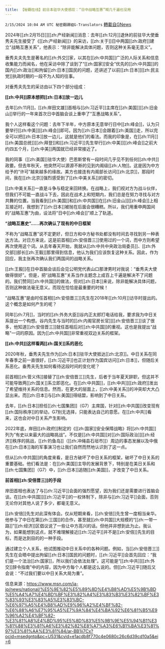 ```yaml
---
title: 【秘翻在线】前日本驻华大使感叹：“日中战略互惠”喊几千遍也没用
---
```

`2/15/2024 10:04 AM UTC 秘密翻譯組G-Translators` [轉載自GNews](https://gnews.org/articles/2309271)

2024年[[zh:2月15日]][[zh:产经新闻]]消息：去年[[zh:12月]]退休的前驻华大使垂秀夫先生接受了《[[zh:产经新闻]]》的采访，[[zh:关于]]日中两国[[zh:政府]]建立“战略互惠关系”，他表示：“除非能解决具体问题，否则这种关系毫无意义”。

垂秀夫夫先生是著名的[[zh:外交]]家，以其在[[zh:中共国]]广泛的人际关系和信息收集能力而闻名，他在采访中除了谈到了“[[zh:国家]]安全”优先的[[zh:中共国]]的国内[[zh:政治]]和拘留[[zh:日本]]国民的问题，还讲述了以前[[zh:日本]][[zh:民主党]]执政时期的一段不为人知的往事。

对垂秀夫先生的采访由以下四个部分组成：

**[[zh:中共]]原本想把[[zh:日本]]放一边儿**

去年[[zh:11月]]，[[zh:岸田文雄]]首相与[[zh:习近平]]主席在[[zh:美国]][[zh:旧金山]]举行的一年来首次日中首脑会谈上重申了“互惠战略关系”。

我个人这样看这个问题：去年下半年，中方原本无意举行日中[[zh:峰会]]，认为只要举行[[zh:中美]][[zh:峰会]]即可。因为[[zh:日本]]会跟着[[zh:美国]]走，所以完全可以把[[zh:日本]]放一边儿，这就是他们的看法。而我的印象是，在[[zh:11月]][[zh:美国总统]][[zh:拜登]]和[[zh:习近平]]先生举行[[zh:中美]][[zh:峰会]]之前大约四五个月，[[zh:中美]]两国就已经非常接近了。

我的同事（[[zh:美国]]驻华大使）巴恩斯曾有一段时间几乎见不到任何[[zh:中共]]政要。但去年秋天，他突然可以源源不断的见到内阁级[[zh:人物]]。这是因为中方给予的“许可”越来越多的缘故。美方也接连有内阁部长访问[[zh:北京]]，那段时间，我在[[zh:北京]]强烈感受到了[[zh:中美关系]]的密切。

[[zh:中美关系]]一直是斗争与稳定来回转换。在战略上，我们视对方为战斗伙伴，但我们不可能一直战斗下去，因此在战术上和短期内，我们总是在努力寻找与对方共舞的位置。当我看到[[zh:美国]]和[[zh:中共国]]在[[zh:旧金山]][[zh:峰会]]上相互接近时，我想到了[[zh:日本]]被抛在后面会很糟糕。所以，我们用重申两国间的“战略互惠”为由，设法将“日中[[zh:峰会]]”顺上了轨道。

**“战略互惠史”……再次确认了现有的中日框架**

不称为“战略互惠”说不定更好，但日方和中方秘书处都没有时间去寻找到另一种表达方法。对日方来说，这是前首相[[zh:安倍晋三]]使用过的一个词，而中方则希望再次使用这个词。从去年春天开始，我就从[[zh:中共中央政治局委员]]、[[zh:外交部]]部长[[zh:王毅]]那里得到信息，他认为我们应该恢复这种关系。因此，作为回应，我主张再次确认我们两国间的战略关系。

[[zh:王毅]]在日中首脑会谈后会见公明党代表山口那津男时对我说：“垂秀夫大使做得很好”。但是，把“战略互惠”关系当作主题念上成百上千遍是解决不了问题的。我们赞同[[zh:中共国]]的做法，但对[[zh:日本]]来说，除非能解决具体问题，否则这种做法毫无意义。而现在恰恰是最重要的时候！

“战略互惠”是由时任首相[[zh:安倍晋三]]先生在2018年[[zh:10月]]访华时提出的。这个概念是如何产生的呢？

同年[[zh:7月]]，当时的[[zh:外务大臣]]谷内正太郎打电话给我，要求我为中日关系提出一个构想。谷内先生与当时的[[zh:内阁官房长官]][[zh:安倍晋三]]谈了很多，他知道[[zh:安倍晋三]]就任首相后对[[zh:中共国]]的重视。这也是我提出“战略”一词的原因。因为[[zh:中共国]]非常重视双边关系的框架。

**[[zh:中共]]这样看两[[zh:国关]]系的恶化**

2020年秋，垂秀夫先生作为[[zh:日本]]驻华大使抵达[[zh:北京]]。中日关系在同年春季之前一直很好，[[zh:习近平]]也正计划作为国宾访问[[zh:日本]]，但随后关系恶化。垂秀夫先生如何看待这段时间的变化呢？

前首相[[zh:菅义伟]]接替了[[zh:安倍晋三]]先生，后者于当年夏天辞职，但这并不可能导致两[[zh:国关]]系立即恶化。在[[zh:中共国]]，[[zh:中共]][[zh:政府]]发出了希望维持关系的信息。然而，在更大的层面上，[[zh:中美关系]]的冲突却大大凸显出来。而[[zh:日本]]与[[zh:美国]]得结盟，影响到了中日关系。

去年，[[zh:日本]]担任[[zh:七国集团]]（G7）主席国，针对[[zh:中共国]]改变现有[[zh:国际秩序]]的举动，G7别无选择，只能表达自己的意愿。在[[zh:中共]]看来，这也会对中日关系产生影响。

2022年底，岸田[[zh:政府]]制定的《[[zh:国家]]安全保障战略》将[[zh:中共国]]列为“有史以来最大的战略挑战”。不仅是[[zh:中共国]]对[[zh:国际政治]][[zh:经济]]秩序的挑战，[[zh:钓鱼岛]]（[[zh:冲绳县石垣市]]）周边的事态发展以及中俄在[[zh:日本]]海的军事演习也让我们自然而然地认识到了这一点。

但从[[zh:中共国]]的角度来看，是日方破坏了中日关系的框架，破坏了中日关系的重要基础。他们看法是：在[[zh:美国]]主导的发展背景下，特别是在美日关系和[[zh:七国集团]]（G7）中，[[zh:日本]]追随[[zh:美国]]，才改变了中日关系。

**前首相[[zh:安倍晋三]]的手段**

岸田首相也表达了与[[zh:习近平]]会面的强烈愿望，因为我们还是需要进行首脑会谈。在[[zh:中共国]][[zh:习近平]]的一权体制下，除非与[[zh:习近平]]会面，否则无论你对其他人说了多少，都毫无意义。

[[zh:安倍]]先生对此深有体会。仅从短期来看，[[zh:安倍]]先生曾一度相当亲华。他参与了中日在第[[zh:三国]]的合作，甚至就[[zh:中共国]]大规模的“[[zh:一带一路]]”[[zh:经济]]区倡议说了一些让中方高兴的话。但他并非想到此为止。我认为，如果能想到这点，就不难理解接近[[zh:习近平]]并不是[[zh:安倍]]先生的目标，而是达到目的的一种手段。

通过建立个人关系，他试图推动中日关系中的各种问题。例如，当[[zh:安倍晋三]]先生在会晤中提出拘留[[zh:日本]]国民的问题时，[[zh:习近平]]会首先回应：“我们是一个法治[[zh:国家]]，所以我们会依法处理”。这可能是“[[zh:中共]][[zh:外交]]辞令指南”中的内容，因为中方每个人都是这么说的。但[[zh:习近平]]随后又会说：“不过我们要以中日关系大局为重”。

信息来源：https://www.msn.com/ja-jp/news/national/%E5%9E%82%E5%89%8D%E4%B8%AD%E5%9B%BD%E5%A4%A7%E4%BD%BF%E3%82%A4%E3%83%B3%E3%82%BF%E3%83%93%E3%83%A5%E3%83%BC-%E6%97%A5%E4%B8%AD%E9%96%A2%E4%BF%82-%E6%88%A6%E7%95%A5%E7%9A%84%E4%BA%92%E6%81%B5%E9%96%A2%E4%BF%82-%E3%81%A8%E4%BD%95%E5%8D%83%E5%9B%9E%E5%94%B1%E3%81%88%E3%81%A6%E3%82%82%E8%A7%A3%E6%B1%BA%E3%81%97%E3%81%AA%E3%81%84/ar-BB1ii7Cx?ocid=msedgntp&pc=U531&cvid=e1acdb8f770c4e0680c26c6d39cd10a5&ei=6
